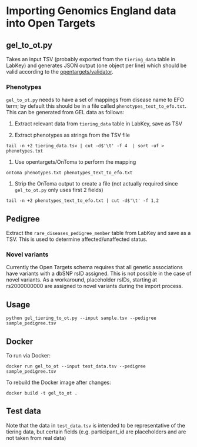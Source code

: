 # Importing Genomics England data into Open Targets

## gel_to_ot.py

Takes an input TSV (probably exported from the `tiering_data` table in LabKey) and generates JSON output (one object per line) which should be valid according to the [opentargets/validator](https://github.com/opentargets/validator).

### Phenotypes

`gel_to_ot.py` needs to have a set of mappings from disease name to EFO term; by default this should be in a file called `phenotypes_text_to_efo.txt`. This can be generated from GEL data as follows:

1. Extract relevant data from `tiering_data` table in LabKey, save as TSV

1. Extract phenotypes as strings from the TSV file

`tail -n +2 tiering_data.tsv | cut -d$'\t' -f 4  | sort -uf > phenotypes.txt`

1. Use opentargets/OnToma to perform the mapping

`ontoma phenotypes.txt phenotypes_text_to_efo.txt`  

1. Strip the OnToma output to create a file (not actually required since `gel_to_ot.py` only uses first 2 fields)

`tail -n +2 phenotypes_text_to_efo.txt | cut -d$'\t' -f 1,2`

## Pedigree

Extract the `rare_diseases_pedigree_member` table from LabKey and save as a TSV. This is used to determine affected/unaffected status.

### Novel variants

Currently the Open Targets schema requires that all genetic associations have variants with a dbSNP rsID assigned. This is not possible in the case of novel variants. As a workaround, placeholder rsIDs, starting at rs2000000000 are assigned to novel variants during the import process.

## Usage

`python gel_tiering_to_ot.py --input sample.tsv --pedigree sample_pedigree.tsv`

## Docker

To run via Docker:

`docker run gel_to_ot --input test_data.tsv --pedigree sample_pedigree.tsv`

To rebuild the Docker image after changes:

`docker build -t gel_to_ot .`

## Test data

Note that the data in `test_data.tsv` is intended to be representative of the tiering data, but certain fields (e.g. participant_id are placeholders and are not taken from real data)
